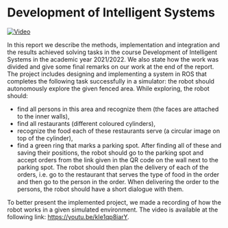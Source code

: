 # Development of Intelligent Systems

[![Video](https://img.youtube.com/vi/kIe1qp8iarY/maxresdefault.jpg)](https://youtu.be/kIe1qp8iarY)

In this report we describe the methods, implementation and integration and the results achieved solving
tasks in the course Development of Intelligent Systems in the academic year 2021/2022. We also state
how the work was divided and give some final remarks on our work at the end of the report.
The project includes designing and implementing a system in ROS that completes the following task successfully in a simulator: the robot should autonomously explore the given fenced area. While exploring, the
robot should:
- find all persons in this area and recognize them (the faces are attached to the inner walls),
- find all restaurants (different coloured cylinders),
- recognize the food each of these restaurants serve (a circular image on top of the cylinder),
- find a green ring that marks a parking spot.
After finding all of these and saving their positions, the robot should go to the parking spot and accept
orders from the link given in the QR code on the wall next to the parking spot. The robot should then
plan the delivery of each of the orders, i.e. go to the restaurant that serves the type of food in the order
and then go to the person in the order. When delivering the order to the persons, the robot should have
a short dialogue with them.

To better present the implemented project, we made a recording of how the robot works in a given
simulated environment. The video is available at the following link: https://youtu.be/kIe1qp8iarY.
